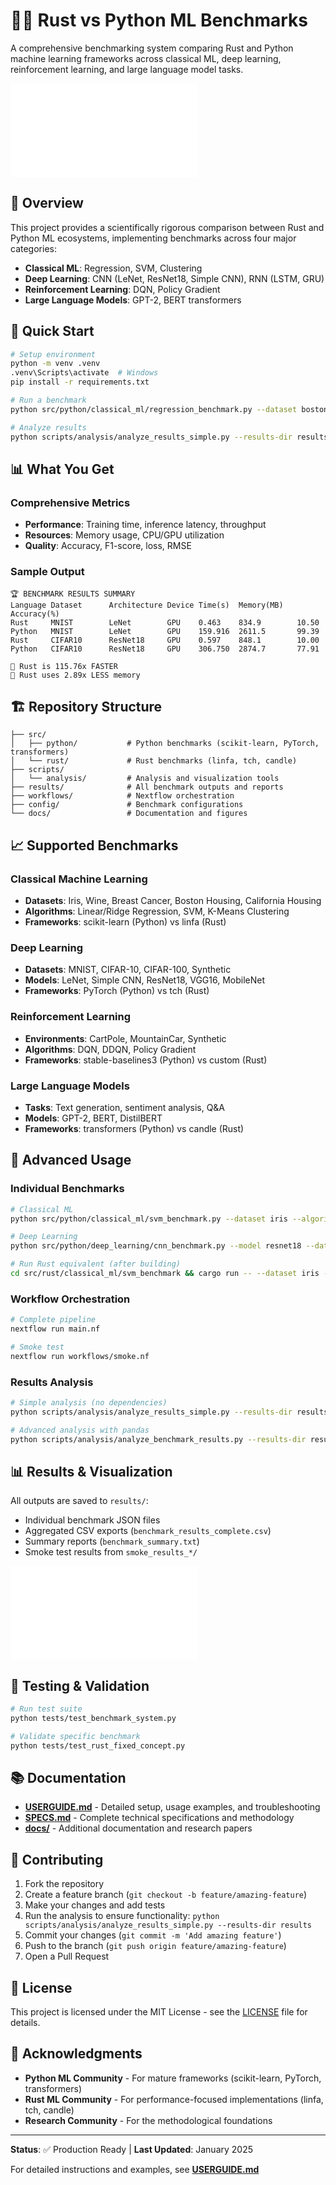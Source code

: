 # 🦀🐍 Rust vs Python ML Benchmarks

A comprehensive benchmarking system comparing Rust and Python machine learning frameworks across classical ML, deep learning, reinforcement learning, and large language model tasks.

![Benchmark Overview](docs/Figure1.pdf)

## 🎯 Overview

This project provides a scientifically rigorous comparison between Rust and Python ML ecosystems, implementing benchmarks across four major categories:

- **Classical ML**: Regression, SVM, Clustering
- **Deep Learning**: CNN (LeNet, ResNet18, Simple CNN), RNN (LSTM, GRU)  
- **Reinforcement Learning**: DQN, Policy Gradient
- **Large Language Models**: GPT-2, BERT transformers

## 🚀 Quick Start

```bash
# Setup environment
python -m venv .venv
.venv\Scripts\activate  # Windows
pip install -r requirements.txt

# Run a benchmark
python src/python/classical_ml/regression_benchmark.py --dataset boston_housing --algorithm linear --mode training

# Analyze results
python scripts/analysis/analyze_results_simple.py --results-dir results
```

## 📊 What You Get

### Comprehensive Metrics
- **Performance**: Training time, inference latency, throughput
- **Resources**: Memory usage, CPU/GPU utilization  
- **Quality**: Accuracy, F1-score, loss, RMSE

### Sample Output
```
🏆 BENCHMARK RESULTS SUMMARY
Language Dataset      Architecture Device Time(s)  Memory(MB)   Accuracy(%)
Rust     MNIST        LeNet        GPU    0.463    834.9        10.50
Python   MNIST        LeNet        GPU    159.916  2611.5       99.39
Rust     CIFAR10      ResNet18     GPU    0.597    848.1        10.00
Python   CIFAR10      ResNet18     GPU    306.750  2874.7       77.91

🚀 Rust is 115.76x FASTER
💾 Rust uses 2.89x LESS memory
```

## 🏗️ Repository Structure

```
├── src/
│   ├── python/           # Python benchmarks (scikit-learn, PyTorch, transformers)
│   └── rust/             # Rust benchmarks (linfa, tch, candle)
├── scripts/
│   └── analysis/         # Analysis and visualization tools
├── results/              # All benchmark outputs and reports
├── workflows/            # Nextflow orchestration
├── config/               # Benchmark configurations
└── docs/                 # Documentation and figures
```

## 📈 Supported Benchmarks

### Classical Machine Learning
- **Datasets**: Iris, Wine, Breast Cancer, Boston Housing, California Housing
- **Algorithms**: Linear/Ridge Regression, SVM, K-Means Clustering
- **Frameworks**: scikit-learn (Python) vs linfa (Rust)

### Deep Learning
- **Datasets**: MNIST, CIFAR-10, CIFAR-100, Synthetic
- **Models**: LeNet, Simple CNN, ResNet18, VGG16, MobileNet
- **Frameworks**: PyTorch (Python) vs tch (Rust)

### Reinforcement Learning  
- **Environments**: CartPole, MountainCar, Synthetic
- **Algorithms**: DQN, DDQN, Policy Gradient
- **Frameworks**: stable-baselines3 (Python) vs custom (Rust)

### Large Language Models
- **Tasks**: Text generation, sentiment analysis, Q&A
- **Models**: GPT-2, BERT, DistilBERT
- **Frameworks**: transformers (Python) vs candle (Rust)

## 🔧 Advanced Usage

### Individual Benchmarks
```bash
# Classical ML
python src/python/classical_ml/svm_benchmark.py --dataset iris --algorithm svc --mode training

# Deep Learning  
python src/python/deep_learning/cnn_benchmark.py --model resnet18 --dataset cifar10 --device gpu

# Run Rust equivalent (after building)
cd src/rust/classical_ml/svm_benchmark && cargo run -- --dataset iris --algorithm svc --mode training
```

### Workflow Orchestration
```bash
# Complete pipeline
nextflow run main.nf

# Smoke test
nextflow run workflows/smoke.nf
```

### Results Analysis
```bash
# Simple analysis (no dependencies)
python scripts/analysis/analyze_results_simple.py --results-dir results

# Advanced analysis with pandas
python scripts/analysis/analyze_benchmark_results.py --results-dir results
```

## 📊 Results & Visualization

All outputs are saved to `results/`:
- Individual benchmark JSON files
- Aggregated CSV exports (`benchmark_results_complete.csv`)
- Summary reports (`benchmark_summary.txt`)
- Smoke test results from `smoke_results_*/`

![Performance Comparison](docs/Figure2.pdf)

## 🧪 Testing & Validation

```bash
# Run test suite
python tests/test_benchmark_system.py

# Validate specific benchmark
python tests/test_rust_fixed_concept.py
```

## 📚 Documentation

- **[USERGUIDE.md](USERGUIDE.md)** - Detailed setup, usage examples, and troubleshooting
- **[SPECS.md](SPECS.md)** - Complete technical specifications and methodology
- **[docs/](docs/)** - Additional documentation and research papers

## 🤝 Contributing

1. Fork the repository
2. Create a feature branch (`git checkout -b feature/amazing-feature`)
3. Make your changes and add tests
4. Run the analysis to ensure functionality: `python scripts/analysis/analyze_results_simple.py --results-dir results`
5. Commit your changes (`git commit -m 'Add amazing feature'`)
6. Push to the branch (`git push origin feature/amazing-feature`)
7. Open a Pull Request

## 📄 License

This project is licensed under the MIT License - see the [LICENSE](LICENSE) file for details.

## 🙏 Acknowledgments

- **Python ML Community** - For mature frameworks (scikit-learn, PyTorch, transformers)
- **Rust ML Community** - For performance-focused implementations (linfa, tch, candle)
- **Research Community** - For the methodological foundations

---

**Status**: ✅ Production Ready | **Last Updated**: January 2025

For detailed instructions and examples, see **[USERGUIDE.md](USERGUIDE.md)**